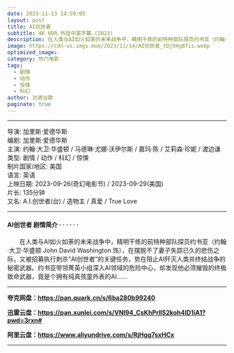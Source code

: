 ```yaml
---
date: 2023-11-13 14:59:05
layout: post
title: AI创世者
subtitle: 4K HDR.外挂中英字幕.(2023)
description: 在人类与AI如火如荼的未来战争中，精明干练的前特种部队探员约书亚（约翰·大卫·华盛顿 John David Washington 饰），在摆脱不了妻子失踪已久的悲伤之际，又被招募执行刺杀“AI创世者”的关键任务，势在阻止AI歼灭人类并终结战争的秘密武器...
image: https://cdn-us.imgs.moe/2023/11/14/AI创世者_tDj5Hy8fis.webp
optimized_image: 
category: 热门电影
tags:
  - 剧情
  - 动作
  - 惊悚
  - 科幻
author: 对酒当歌
paginate: true
---
```


---

导演: 加里斯·爱德华斯  
编剧: 加里斯·爱德华斯  
主演: 约翰·大卫·华盛顿 / 马德琳·尤娜·沃伊尔斯 / 嘉玛·陈 / 艾莉森·珍妮 / 渡边谦  
类型: 剧情 / 动作 / 科幻 / 惊悚  
制片国家/地区: 美国  
语言: 英语  
上映日期: 2023-09-26(奇幻电影节) / 2023-09-29(美国)  
片长: 135分钟  
又名: A.I.创世者(台) / 造物主 / 真爱 / True Love  

---

#### AI创世者 剧情简介 · · · · · ·

　　在人类与AI如火如荼的未来战争中，精明干练的前特种部队探员约书亚（约翰·大卫·华盛顿 John David Washington 饰），在摆脱不了妻子失踪已久的悲伤之际，又被招募执行刺杀“AI创世者”的关键任务，势在阻止AI歼灭人类并终结战争的秘密武器。约书亚带领菁英小组深入AI领域的危险中心，却发现他必须摧毁的终极致命武器，竟是个拥有纯真孩童外表的AI……

---

**夸克网盘：<https://pan.quark.cn/s/6ba280b99240>**

**迅雷云盘：<https://pan.xunlei.com/s/VNl94_CsKhPrllS2koh4ID1iA1?pwd=3rxn#>**

**阿里云盘：<https://www.aliyundrive.com/s/RjHgg7sxHCx>**

---
